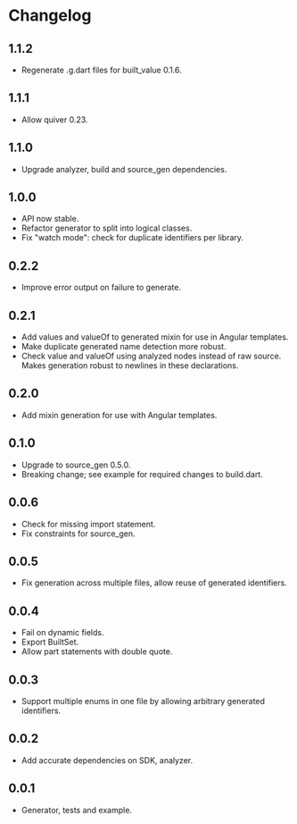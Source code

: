 # Changelog

## 1.1.2

- Regenerate .g.dart files for built_value 0.1.6.

## 1.1.1

- Allow quiver 0.23.

## 1.1.0

- Upgrade analyzer, build and source_gen dependencies.

## 1.0.0

- API now stable.
- Refactor generator to split into logical classes.
- Fix "watch mode": check for duplicate identifiers per library.

## 0.2.2

- Improve error output on failure to generate.

## 0.2.1

- Add values and valueOf to generated mixin for use in Angular templates.
- Make duplicate generated name detection more robust.
- Check value and valueOf using analyzed nodes instead of raw source.
  Makes generation robust to newlines in these declarations.

## 0.2.0

- Add mixin generation for use with Angular templates.

## 0.1.0

- Upgrade to source_gen 0.5.0.
- Breaking change; see example for required changes to build.dart.

## 0.0.6

- Check for missing import statement.
- Fix constraints for source_gen.

## 0.0.5

- Fix generation across multiple files, allow reuse of generated identifiers.

## 0.0.4

- Fail on dynamic fields.
- Export BuiltSet.
- Allow part statements with double quote.

## 0.0.3

- Support multiple enums in one file by allowing arbitrary generated identifiers.

## 0.0.2

- Add accurate dependencies on SDK, analyzer.

## 0.0.1

- Generator, tests and example.
